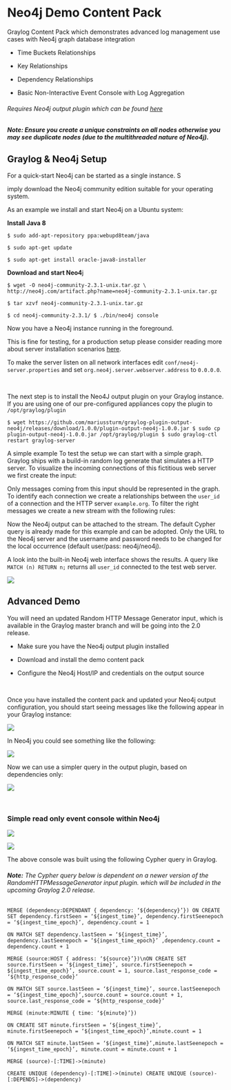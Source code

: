 Neo4j Demo Content Pack
=======================

Graylog Content Pack which demonstrates advanced log management use cases with
Neo4j graph database integration

-   Time Buckets Relationships

-   Key Relationships

-   Dependency Relationships

-   Basic Non-Interactive Event Console with Log Aggregation

###### Requires Neo4j output plugin which can be found [here](<https://marketplace.graylog.org/addons/06bf2e54-1174-4480-9ec6-0e15e3413baf>)

##### **Note:** Ensure you create a unique constraints on all nodes otherwise you may see duplicate nodes (due to the multithreaded nature of Neo4j).

Graylog & Neo4j Setup
---------------------

For a quick-start Neo4j can be started as a single instance. S

imply download the Neo4j community edition suitable for your operating system.

As an example we install and start Neo4j on a Ubuntu system:

**Install Java 8**

`$ sudo add-apt-repository ppa:webupd8team/java`

`$ sudo apt-get update`

`$ sudo apt-get install oracle-java8-installer`

**Download and start Neo4**j

`$ wget -O neo4j-community-2.3.1-unix.tar.gz \
http://neo4j.com/artifact.php?name=neo4j-community-2.3.1-unix.tar.gz`

`$ tar xzvf neo4j-community-2.3.1-unix.tar.gz`

`$ cd neo4j-community-2.3.1/ $ ./bin/neo4j console`

Now you have a Neo4j instance running in the foreground.

This is fine for testing, for a production setup please consider reading more
about server installation scenarios
[here](<http://neo4j.com/docs/stable/server-installation.html>).

To make the server listen on all network interfaces edit
`conf/neo4j-server.properties` and set `org.neo4j.server.webserver.address` to
`0.0.0.0`.

 

The next step is to install the Neo4J output plugin on your Graylog instance. If
you are using one of our pre-configured appliances copy the plugin to
`/opt/graylog/plugin`

`$ wget
https://github.com/mariussturm/graylog-plugin-output-neo4j/releases/download/1.0.0/plugin-output-neo4j-1.0.0.jar
$ sudo cp plugin-output-neo4j-1.0.0.jar /opt/graylog/plugin $ sudo graylog-ctl
restart graylog-server`

A simple example To test the setup we can start with a simple graph. Graylog
ships with a build-in random log generate that simulates a HTTP server. To
visualize the incoming connections of this fictitious web server we first create
the input:

Only messages coming from this input should be represented in the graph. To
identify each connection we create a relationships between the `user_id` of a
connection and the HTTP server `example.org`. To filter the right messages we
create a new stream with the following rules:

Now the Neo4j output can be attached to the stream. The default Cypher query is
already made for this example and can be adopted. Only the URL to the Neo4j
server and the username and password needs to be changed for the local
occurrence (default user/pass: neo4j/neo4j).

A look into the built-in Neo4j web interface shows the results. A query like
`MATCH (n) RETURN n;` returns all `user_id` connected to the test web server.

![](<images/simple-dependency-chart.png>)

Advanced Demo
-------------

You will need an updated Random HTTP Message Generator input , which is
available in the Graylog master branch and will be going into the 2.0 release.

-   Make sure you have the Neo4j output plugin installed

-   Download and install the demo content pack

-   Configure the Neo4j Host/IP and credentials on the output source

 

Once you have installed the content pack and updated your Neo4j output
configuration, you should start seeing messages like the following appear in
your Graylog instance:

![](<images/new-random-http-message-generator.png>)

In Neo4j you could see something like the following:

![](<images/time-bucket-graph.png>)

Now we can use a simpler query in the output plugin, based on dependencies only:

![](<images/dependency-graph.png>)

 

### Simple read only event console within Neo4j

![](<images/neo4j-event-console.png>)

![](<images/neo4j-event-console-2.png>)

The above console was built using the following Cypher query in Graylog.

###### **Note:** The Cypher query below is dependent on a newer version of the RandomHTTPMessageGenerator input plugin. which will be included in the upcoming Graylog 2.0 release.

`MERGE (dependency:DEPENDANT { dependency: ‘${dependency}’}) ON CREATE SET
dependency.firstSeen = ‘${ingest_time}’, dependency.firstSeenepoch =
‘${ingest_time_epoch}’, dependency.count = 1`

`ON MATCH SET dependency.lastSeen = ‘${ingest_time}’, dependency.lastSeenepoch =
‘${ingest_time_epoch}’ ,dependency.count = dependency.count + 1`

`MERGE (source:HOST { address: ‘${source}’})\nON CREATE SET source.firstSeen =
‘${ingest_time}’, source.firstSeenepoch = ${ingest_time_epoch}’, source.count =
1, source.last_response_code = ‘${http_response_code}’`

`ON MATCH SET source.lastSeen = ‘${ingest_time}’, source.lastSeenepoch =
‘${ingest_time_epoch}’,source.count = source.count + 1,
source.last_response_code = ‘${http_response_code}’`

`MERGE (minute:MINUTE { time: ‘${minute}’})`

`ON CREATE SET minute.firstSeen = ‘${ingest_time}’, minute.firstSeenepoch =
‘${ingest_time_epoch}’,minute.count = 1`

`ON MATCH SET minute.lastSeen = ‘${ingest_time}’,minute.lastSeenepoch =
‘${ingest_time_epoch}’, minute.count = minute.count + 1`

`MERGE (source)-[:TIME]->(minute)`

`CREATE UNIQUE (dependency)-[:TIME]->(minute) CREATE UNIQUE
(source)-[:DEPENDS]->(dependency)`
